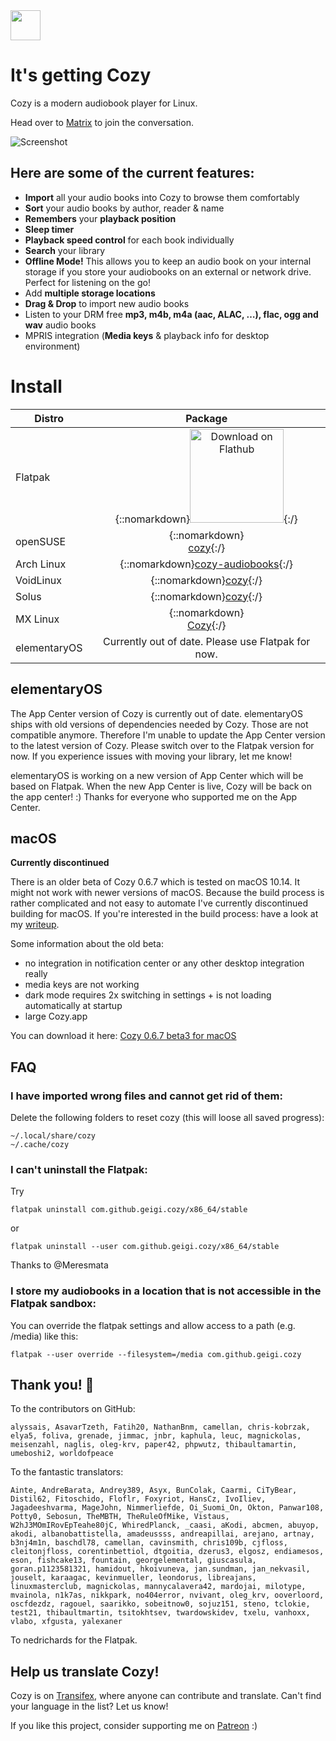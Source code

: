 <img style="height: 3rem;" src="https://cozy.sh/assets/img/circle-button-fullcolor.svg">

# It's getting Cozy

Cozy is a modern audiobook player for Linux. 

Head over to [Matrix](https://matrix.to/#/#cozy:gnome.org?via=matrix.org&via=gnome.org) to join the conversation.

![Screenshot](https://raw.githubusercontent.com/geigi/cozy/img/img/screenshot1.png)

## Here are some of the current features:
- **Import** all your audio books into Cozy to browse them comfortably
- **Sort** your audio books by author, reader & name
- **Remembers** your **playback position**
- **Sleep timer**
- **Playback speed control** for each book individually
- **Search** your library
- **Offline Mode!** This allows you to keep an audio book on your internal storage if you store your audiobooks on an external or network drive. Perfect for listening on the go!
- Add **multiple storage locations**
- **Drag & Drop** to import new audio books
- Listen to your DRM free **mp3, m4b, m4a (aac, ALAC, …), flac, ogg and wav** audio books
- MPRIS integration (**Media keys** & playback info for desktop environment)

# Install

| Distro | Package |
|--------|:---------:|
| Flatpak | {::nomarkdown}<a href='https://flathub.org/apps/details/com.github.geigi.cozy'><img width='150' alt='Download on Flathub' src='https://flathub.org/assets/badges/flathub-badge-en.png'/></a>{:/} |
| openSUSE | {::nomarkdown}<center><a href="https://software.opensuse.org/package/cozy">cozy</a>{:/} |
| Arch Linux | {::nomarkdown}<a href="https://aur.archlinux.org/packages/cozy-audiobooks/">cozy-audiobooks</a></center>{:/} |
| VoidLinux | {::nomarkdown}<a href="https://github.com/void-linux/void-packages/tree/master/srcpkgs/cozy">cozy</a>{:/} |
| Solus | {::nomarkdown}<a href="https://dev.getsol.us/source/cozy/">cozy</a>{:/} |
| MX Linux | {::nomarkdown}<center><a href="https://forum.mxlinux.org/viewtopic.php?p=621071#p621071">Cozy</a>{:/} |
| elementaryOS | Currently out of date. Please use Flatpak for now. |


## elementaryOS
The App Center version of Cozy is currently out of date. elementaryOS ships with old versions of dependencies needed by Cozy. Those are not compatible anymore. Therefore I'm unable to update the App Center version to the latest version of Cozy. Please switch over to the Flatpak version for now. If you experience issues with moving your library, let me know!

elementaryOS is working on a new version of App Center which will be based on Flatpak. When the new App Center is live, Cozy will be back on the app center! :) Thanks for everyone who supported me on the App Center.

## macOS
**Currently discontinued**

There is an older beta of Cozy 0.6.7 which is tested on macOS 10.14. It might not work with newer versions of macOS. 
Because the build process is rather complicated and not easy to automate I've currently discontinued building for macOS. If you're interested in the build process: have a look at my [writeup](https://gist.github.com/geigi/a3b6d661daeb7b181d3bdd3cab517092).

Some information about the old beta:

- no integration in notification center or any other desktop integration really
- media keys are not working
- dark mode requires 2x switching in settings + is not loading automatically at startup
- large Cozy.app

You can download it here: <a href="https://github.com/geigi/cozy/releases/download/0.6.7/cozy_macos_0.6.7_beta3.dmg">Cozy 0.6.7 beta3 for macOS</a>

## FAQ
### I have imported wrong files and cannot get rid of them:
Delete the following folders to reset cozy (this will loose all saved progress):
```
~/.local/share/cozy
~/.cache/cozy
```

### I can't uninstall the Flatpak:
Try
```
flatpak uninstall com.github.geigi.cozy/x86_64/stable
```
or
```
flatpak uninstall --user com.github.geigi.cozy/x86_64/stable
```
Thanks to @Meresmata

### I store my audiobooks in a location that is not accessible in the Flatpak sandbox:
You can override the flatpak settings and allow access to a path (e.g. /media) like this:
```
flatpak --user override --filesystem=/media com.github.geigi.cozy
```

## Thank you! 💐
To the contributors on GitHub:
```
alyssais, AsavarTzeth, Fatih20, NathanBnm, camellan, chris-kobrzak, elya5, foliva, grenade, jimmac, jnbr, kaphula, leuc, magnickolas, meisenzahl, naglis, oleg-krv, paper42, phpwutz, thibaultamartin, umeboshi2, worldofpeace
```

To the fantastic translators:
```
Ainte, AndreBarata, Andrey389, Asyx, BunColak, Caarmi, CiTyBear, Distil62, Fitoschido, Floflr, Foxyriot, HansCz, IvoIliev, Jagadeeshvarma, MageJohn, Nimmerliefde, Oi_Suomi_On, Okton, Panwar108, Potty0, Sebosun, TheMBTH, TheRuleOfMike, Vistaus, W2hJ3MOmIRovEpTeahe80jC, WhiredPlanck, _caasi, aKodi, abcmen, abuyop, akodi, albanobattistella, amadeussss, andreapillai, arejano, artnay, b3nj4m1n, baschdl78, camellan, cavinsmith, chris109b, cjfloss, cleitonjfloss, corentinbettiol, dtgoitia, dzerus3, elgosz, endiamesos, eson, fishcake13, fountain, georgelemental, giuscasula, goran.p1123581321, hamidout, hkoivuneva, jan.sundman, jan_nekvasil, jouselt, karaagac, kevinmueller, leondorus, libreajans, linuxmasterclub, magnickolas, mannycalavera42, mardojai, milotype, mvainola, n1k7as, nikkpark, no404error, nvivant, oleg_krv, ooverloord, oscfdezdz, ragouel, saarikko, sobeitnow0, sojuz151, steno, tclokie, test21, thibaultmartin, tsitokhtsev, twardowskidev, txelu, vanhoxx, vlabo, xfgusta, yalexaner
```

To nedrichards for the Flatpak.

## Help us translate Cozy!
Cozy is on <a href="https://www.transifex.com/geigi/cozy/">Transifex</a>, where anyone can contribute and translate. Can't find your language in the list? Let us know!

If you like this project, consider supporting me on <a href="https://www.patreon.com/geigi">Patreon</a> :)
